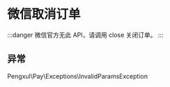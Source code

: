 # 微信取消订单

:::danger
微信官方无此 API，请调用 close 关闭订单。
:::

## 异常

Pengxul\Pay\Exceptions\InvalidParamsException
